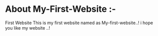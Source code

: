 #  About My-First-Website :-
First Website
 This is my first website named as My-first-website..!
 i hope you like my website ..!
